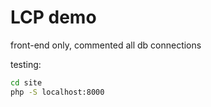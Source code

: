 # LCP demo

front-end only, commented all db connections

testing:
```bash
cd site
php -S localhost:8000
```
